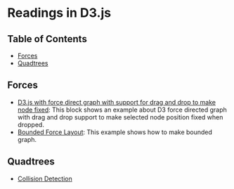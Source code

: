 # Readings in D3.js

## <a name='TOC'>Table of Contents</a>

* [Forces](#forces)
* [Quadtrees](#quadtrees)

## <a name='forces-d3-force'>Forces

* [D3.js with force direct graph with support for drag and drop to make node fixed](http://bl.ocks.org/norrs/2883411): This block shows an example about D3 force directed graph with drag and drop support to make selected node position fixed when dropped.
* [Bounded Force Layout](http://bl.ocks.org/mbostock/1129492): This example shows how to make bounded graph.

## <a name='quadtrees'>Quadtrees

* [Collision Detection](https://bl.ocks.org/mbostock/3231298)
